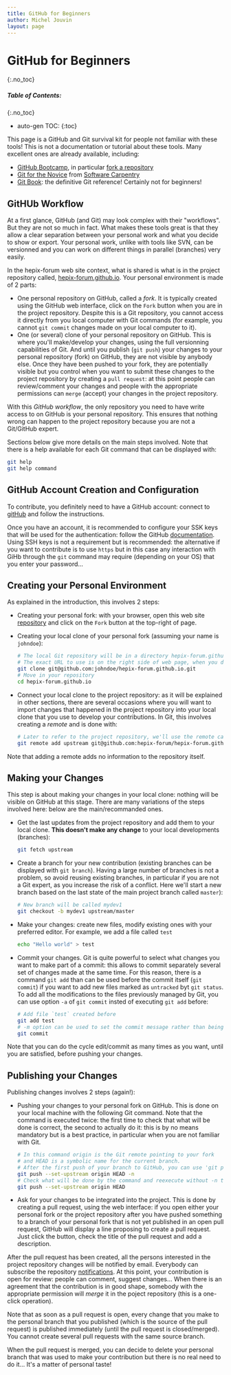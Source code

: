 ```yaml
---
title: GitHub for Beginners
author: Michel Jouvin
layout: page
---
```


# GitHub for Beginners
{:.no_toc}

##### Table of Contents:
{:.no_toc}

* auto-gen TOC:
{:toc}

This page is a GitHub and Git survival kit for people not familiar with these tools! This is not a documentation or tutorial about these tools. 
Many excellent ones are already available, including:

* [GitHub Bootcamp](https://help.github.com/categories/bootcamp/), in particular [fork a repository](https://help.github.com/articles/fork-a-repo)
* [Git for the Novice](http://swcarpentry.github.io/git-novice/) from [Software Carpentry](http://software-carpentry.org/)
* [Git Book](https://git-scm.com/book/en/v2): the definitive Git reference! Certainly not for beginners!


## GitHUb Workflow

At a first glance, GitHub (and Git) may look complex with their "workflows". But they are not so much in fact. What makes these tools great
is that they allow a clear separation between your personal work and what you decide to show or export. Your personal work, unlike with tools
like SVN, can be versionned and you can work on different things in parallel (branches) very easily.

In the hepix-forum web site context, what is shared is what is in the project repository called, [hepix-forum.github.io](https://github.com/hepix-forum/hepix-forum.github.io).
Your personal environment is made of 2 parts:

* One personal repository on GitHub, called a *fork*. It is typically created using the GitHub web interface, click on the `Fork` button when you are
in the project repository. Despite this is a Git repository, you cannot access it directly from you local computer with Git commands (for example, you
cannot `git commit` changes made on your local computer to it).
* One (or several) clone of your personal repository on GitHub. This is where you'll make/develop your changes, using the full versionning
capabilities of Git. And until you publish (`git push`) your changes to your personal repository (fork) on GitHub,
they are not visible by anybody
else. Once they have been pushed to your fork, they are potentially visible but you control when you want to submit
these changes to the project repository by creating a `pull request`: at this point people can review/comment your
changes and people with the appropriate permissions can `merge` (accept) your changes in the project repository.

With this *GitHub workflow*, the only repository you need to have write access to on GitHub is your personal repository. This ensures that
nothing wrong can happen to the project repository because you are not a Git/GitHub expert.

Sections below give more details on the main steps involved. Note that there is a help available for each
Git command that can be displayed with:

```bash
git help
git help command
```


## GitHub Account Creation and Configuration

To contribute, you definitely need to have a GitHub account: connect to [gitHub](http://github.com) and follow the instructions.

Once you have an account, it is
recommended to configure your SSK keys that will be used for the authentication: follow the GitHub
[documentation](https://help.github.com/articles/generating-ssh-keys/). Using SSH keys is not a requirement but is recommended: the
alternative if you want to contribute is to use `https` but in this case any interaction with GiHb through the `git` command may require
(depending on your OS) that you enter your password...


## Creating your Personal Environment

As explained in the introduction, this involves 2 steps:

* Creating your personal fork: with your browser, open this web site [repository](https://github.com/hepix-forum/hepix-forum.github.io) and
click on the `Fork` button at the top-right of page.
* Creating your local clone of your personal fork (assuming your name is `johndoe`):

  ```bash
  # The local Git repository will be in a directory hepix-forum.github.io in your current directory.
  # The exact URL to use is on the right side of web page, when you display your personal fork.
  git clone git@github.com:johndoe/hepix-forum.github.io.git
  # Move in your repository
  cd hepix-forum.github.io
  ```

* Connect your local clone to the project repository: as it will be explained in other sections, there are several occasions where you
will want to import changes that happened in the project repository into your local clone that you use to develop your contributions. In Git,
this involves creating a *remote* and is done with:

  ```bash
  # Later to refer to the project repository, we'll use the remote called upstream
  git remote add upstream git@github.com:hepix-forum/hepix-forum.github.io.git
  ```

Note that adding a remote adds no information to the repository itself.


## Making your Changes

This step is about making your changes in your local clone: nothing will be visible on GitHub at this stage. There are many variations of the
steps involved here: below are the main/recommanded ones.

* Get the last updates from the project repository and add them to your local clone. **This doesn't make any change** to your local developments
(branches):

  ```bash
  git fetch upstream
  ```

* Create a branch for your new contribution (existing branches can be displayed with `git branch`). Having a large
number of branches is not a problem, so avoid reusing existing branches, in particular if you are not a Git expert, as
you increase the risk of a conflict.
Here we'll start a new branch based on the last state of the main
project branch called `master`):

  ```bash
  # New branch will be called mydev1
  git checkout -b mydev1 upstream/master
  ```

* Make your changes: create new files, modify existing ones with your preferred editor. For example, we add a file
called `test`

  ```bash
  echo "Hello world" > test
  ```

* Commit your changes. Git is quite powerful to select what changes you want to make part of a commit: this allows to commit separately several
set of changes made at the same time. For this reason, there is a command `git add` than can be used before the commit itself (`git commit`) if
you want to add new files marked as `untracked` byt `git status`. To add all the modifications to the files
previously managed by Git, you can use option `-a` of `git commit` insted of executing `git add` before:

  ```bash
  # Add file `test` created before
  git add test
  # -m option can be used to set the commit message rather than being asked for, else an editor is open to enter it
  git commit
  ```

Note that you can do the cycle edit/commit as many times as you want, until you are satisfied, before pushing your changes.

## Publishing your Changes

Publishing changes involves 2 steps (again!):

* Pushing your changes to your personal fork on GitHub. This is done on your local machine with the following Git command. Note that the command is
executed twice: the first time to check that what will be done is correct, the second to actually do it: this is by no means mandatory but is a best
practice, in particular when you are not familiar with Git.

  ```bash
  # In this command origin is the Git remote pointing to your fork
  # and HEAD is a symbolic name for the current branch.
  # After the first push of your branch to GitHub, you can use 'git push' without options
  git push --set-upstream origin HEAD -n
  # Check what will be done by the command and reexecute without -n to actually do it
  git push --set-upstream origin HEAD

  ```

* Ask for your changes to be integrated into the project. This is done by creating a pull request, using the web interface: if you open either your
personal fork or the project repository after you have pushed something to a branch of your personal fork that is not yet published in an open
pull request, GitHub will display a line proposing to create a pull request. Just click the button, check the title of the pull request and add
a description.

After the pull request has been created, all the persons interested in the project repository changes will be notified by email. Everybody can
subscribe the repository [notifications](https://help.github.com/articles/about-notifications/). At this point, your contribution is open for
review: people can comment, suggest changes... When there is an agreement that the contribution is in good shape, somebody with
the appropriate permission will *merge* it in the poject repository (this is a one-click operation).

Note that as soon as a pull request is open, every change that you make to the personal branch that you published (which is the source of the
pull request) is published immediately (until the pull request is closed/merged). You cannot create several pull requests with the same source branch.

When the pull request is merged, you can decide to delete your personal branch that was used to make your contribution but there is no real
need to do it... It's a matter of personal taste!
